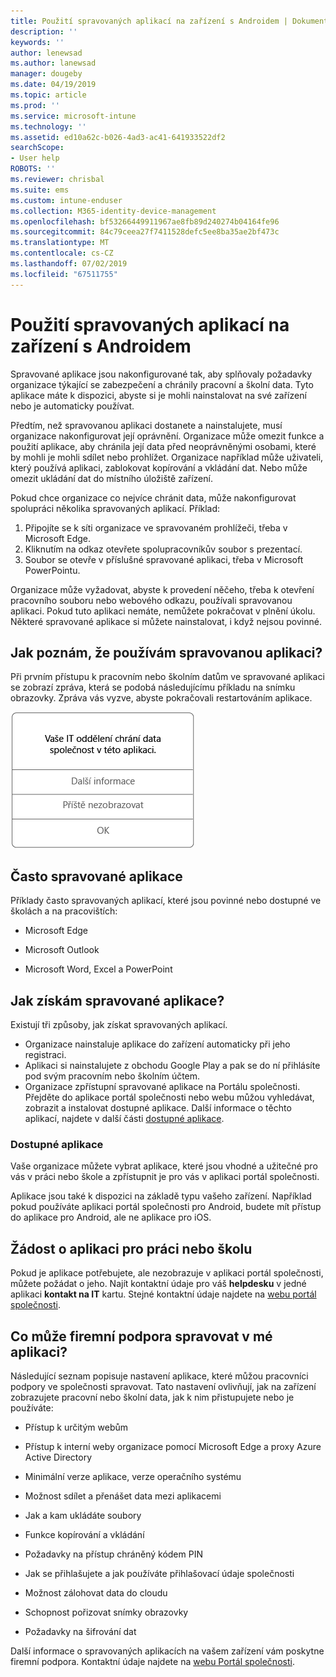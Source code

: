 ```yaml
---
title: Použití spravovaných aplikací na zařízení s Androidem | Dokumentace Microsoftu
description: ''
keywords: ''
author: lenewsad
ms.author: lanewsad
manager: dougeby
ms.date: 04/19/2019
ms.topic: article
ms.prod: ''
ms.service: microsoft-intune
ms.technology: ''
ms.assetid: ed10a62c-b026-4ad3-ac41-641933522df2
searchScope:
- User help
ROBOTS: ''
ms.reviewer: chrisbal
ms.suite: ems
ms.custom: intune-enduser
ms.collection: M365-identity-device-management
ms.openlocfilehash: bf53266449911967ae8fb89d240274b04164fe96
ms.sourcegitcommit: 84c79ceea27f7411528defc5ee8ba35ae2bf473c
ms.translationtype: MT
ms.contentlocale: cs-CZ
ms.lasthandoff: 07/02/2019
ms.locfileid: "67511755"
---
```

# <a name="use-managed-apps-on-your-android-device"></a>Použití spravovaných aplikací na zařízení s Androidem
Spravované aplikace jsou nakonfigurované tak, aby splňovaly požadavky organizace týkající se zabezpečení a chránily pracovní a školní data. Tyto aplikace máte k dispozici, abyste si je mohli nainstalovat na své zařízení nebo je automaticky používat. 

Předtím, než spravovanou aplikaci dostanete a nainstalujete, musí organizace nakonfigurovat její oprávnění. Organizace může omezit funkce a použití aplikace, aby chránila její data před neoprávněnými osobami, které by mohli je mohli sdílet nebo prohlížet. Organizace například může uživateli, který používá aplikaci, zablokovat kopírování a vkládání dat. Nebo může omezit ukládání dat do místního úložiště zařízení.

Pokud chce organizace co nejvíce chránit data, může nakonfigurovat spolupráci několika spravovaných aplikací. Příklad:
1. Připojíte se k síti organizace ve spravovaném prohlížeči, třeba v Microsoft Edge.
2. Kliknutím na odkaz otevřete spolupracovníkův soubor s prezentací.
3. Soubor se otevře v příslušné spravované aplikaci, třeba v Microsoft PowerPointu.

Organizace může vyžadovat, abyste k provedení něčeho, třeba k otevření pracovního souboru nebo webového odkazu, používali spravovanou aplikaci. Pokud tuto aplikaci nemáte, nemůžete pokračovat v plnění úkolu. Některé spravované aplikace si můžete nainstalovat, i když nejsou povinné.

## <a name="how-do-i-know-im-using-a-managed-app"></a>Jak poznám, že používám spravovanou aplikaci?
Při prvním přístupu k pracovním nebo školním datům ve spravované aplikaci se zobrazí zpráva, která se podobá následujícímu příkladu na snímku obrazovky. Zpráva vás vyzve, abyste pokračovali restartováním aplikace.

![Snímek obrazovky se zprávou, která se zobrazí, když uživatel na zařízení otevře spravovanou aplikaci. Text zprávy: „Organizace teď chrání svoje data v této aplikaci. Abyste mohli pokračovat, musíte aplikaci restartovat.“ Za zprávou je tlačítko OK.](./media/managed-apps-message.png)

## <a name="commonly-managed-apps"></a>Často spravované aplikace  
Příklady často spravovaných aplikací, které jsou povinné nebo dostupné ve školách a na pracovištích:

-   Microsoft Edge

-   Microsoft Outlook

-   Microsoft Word, Excel a PowerPoint

## <a name="how-do-i-get-managed-apps"></a>Jak získám spravované aplikace?
Existují tři způsoby, jak získat spravovaných aplikací.  
* Organizace nainstaluje aplikace do zařízení automaticky při jeho registraci.  
* Aplikaci si nainstalujete z obchodu Google Play a pak se do ní přihlásíte pod svým pracovním nebo školním účtem.    
* Organizace zpřístupní spravované aplikace na Portálu společnosti. Přejděte do aplikace portál společnosti nebo webu můžou vyhledávat, zobrazit a instalovat dostupné aplikace. Další informace o těchto aplikací, najdete v další části [dostupné aplikace](#available-apps).  

### <a name="available-apps"></a>Dostupné aplikace   
 Vaše organizace můžete vybrat aplikace, které jsou vhodné a užitečné pro vás v práci nebo škole a zpřístupnit je pro vás v aplikaci portál společnosti.  

 Aplikace jsou také k dispozici na základě typu vašeho zařízení. Například pokud používáte aplikaci portál společnosti pro Android, budete mít přístup do aplikace pro Android, ale ne aplikace pro iOS.   

## <a name="request-an-app-for-work-or-school"></a>Žádost o aplikaci pro práci nebo školu   
 Pokud je aplikace potřebujete, ale nezobrazuje v aplikaci portál společnosti, můžete požádat o jeho. Najít kontaktní údaje pro váš **helpdesku** v jedné aplikaci **kontakt na IT** kartu. Stejné kontaktní údaje najdete na [webu portál společnosti](https://go.microsoft.com/fwlink/?linkid=2010980).   

## <a name="what-can-my-company-support-manage-in-an-app"></a>Co může firemní podpora spravovat v mé aplikaci?  
Následující seznam popisuje nastavení aplikace, které můžou pracovníci podpory ve společnosti spravovat. Tato nastavení ovlivňují, jak na zařízení zobrazujete pracovní nebo školní data, jak k nim přistupujete nebo je používáte:

* Přístup k určitým webům  

* Přístup k interní weby organizace pomocí Microsoft Edge a proxy Azure Active Directory  

* Minimální verze aplikace, verze operačního systému

* Možnost sdílet a přenášet data mezi aplikacemi  

* Jak a kam ukládáte soubory  

* Funkce kopírování a vkládání  

* Požadavky na přístup chráněný kódem PIN  

* Jak se přihlašujete a jak používáte přihlašovací údaje společnosti  

* Možnost zálohovat data do cloudu  

* Schopnost pořizovat snímky obrazovky  

* Požadavky na šifrování dat  

Další informace o spravovaných aplikacích na vašem zařízení vám poskytne firemní podpora. Kontaktní údaje najdete na [webu Portál společnosti](https://go.microsoft.com/fwlink/?linkid=2010980).
